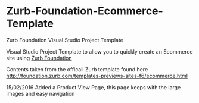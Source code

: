 # Zurb-Foundation-Ecommerce-Template
Zurb Foundation Visual Studio Project Template

Visual Studio Project Template to allow you to quickly create an Ecommerce site using [Zurb Foundation](http://foundation.zurb.com/)

Contents taken from the officail Zurb template found here http://foundation.zurb.com/templates-previews-sites-f6/ecommerce.html

15/02/2016 Added a Product View Page, this page keeps with the large images and easy navigation

